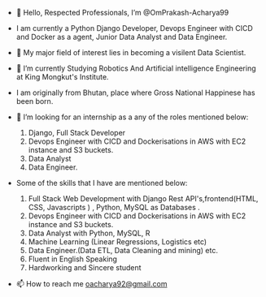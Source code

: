 - 👋 Hello,
     Respected Professionals, I’m @OmPrakash-Acharya99
- I am currently a Python Django Developer, Devops Engineer with CICD and Docker as a agent, Junior  Data Analyst and Data Engineer.
- 👀 My major field of interest lies in becoming a visilent Data Scientist.
- 🌱 I’m currently Studying Robotics And Artificial intelligence Engineering at King Mongkut's Institute.
- I am originally from Bhutan,  place where Gross National Happinese has been born.
- 💞️ I’m looking  for an internship as a any of the roles mentioned below:
     1. Django, Full Stack Developer
     2. Devops Engineer with CICD and Dockerisations in AWS with EC2 instance and S3 buckets.
     3. Data Analyst
     4. Data Engineer.
   
- Some of the skills that I have are mentioned below:
     1. Full Stack Web Development with Django Rest API's,frontend(HTML, CSS, Javascripts ) , Python, MySQL as Databases .
     3. Devops Engineer with CICD and Dockerisations in AWS with EC2 instance and S3 buckets.
     4. Data Analyst with Python, MySQL, R
     5. Machine Learning (Linear Regressions, Logistics etc)
     6. Data Engineer.(Data ETL, Data Cleaning and mining) etc.
     7. Fluent in English Speaking
     8. Hardworking and Sincere student
- 📫 How to reach me oacharya92@gmail.com 

<!---
OmPrakash-Acharya99/OmPrakash-Acharya99 is a ✨ special ✨ repository because its `README.md` (this file) appears on your GitHub profile.
You can click the Preview link to take a look at your changes.
--->
